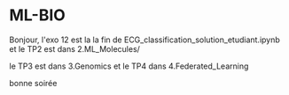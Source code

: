# ML-BIO

Bonjour,
l'exo 12 est la la fin de ECG_classification_solution_etudiant.ipynb
et le TP2 est dans 2.ML_Molecules/

le TP3 est dans 3.Genomics 
et le TP4 dans 4.Federated_Learning

bonne soirée

